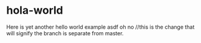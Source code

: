 # hola-world
Here is yet another hello world example
asdf oh no //this is the change that will signify the branch is separate from master.

